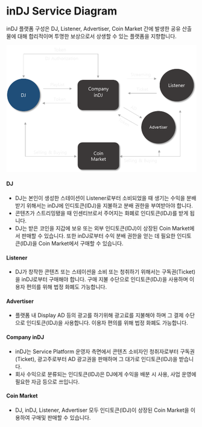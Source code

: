 # inDJ Service Diagram

inDJ 플랫폼 구성은 DJ, Listener, Advertiser, Coin Market 간에 발생한 공유 산출물에 대해 합리적이며 투명한 보상으로서 상생할 수 있는 플랫폼을 지향합니다.&#x20;



![inDJ Service Diagram](<../.gitbook/assets/image (14).png>)

#### DJ

* DJ는 본인이 생성한 스테이션이 Listener로부터 소비되었을 때 생기는 수익을 분배받기 위해서는 inDJ에 인디토큰(IDJ)을 지불하고 분배 권한을 부여받아야 합니다.&#x20;
* 콘텐츠가 스트리밍됐을 때 인센티브로서 주어지는 화폐로 인디토큰(IDJ)를 받게 됩니다.&#x20;
* DJ는 받은 코인을 지갑에 보유 또는 외부 인디토큰(IDJ)이 상장된 Coin Market에서 판매할 수 있습니다.  또한 inDJ로부터 수익 분배 권한을 얻는 데 필요한 인디토큰(IDJ)을 Coin Market에서 구매할 수 있습니다.&#x20;



#### Listener

* DJ가 창작한 콘텐츠 또는 스테이션을 소비 또는 청취하기 위해서는 구독권(Ticket)을 inDJ로부터 구매해야 합니다. 구매 지불 수단으로 인디토큰(IDJ)을 사용하며 이용자 편의를 위해 법정 화폐도 가능합니다.&#x20;



#### Advertiser&#x20;

* 플랫폼 내 Display AD 등의 광고를 하기위해 광고료를 지불해야 하며 그 결제 수단으로 인디토큰(IDJ)을 사용합니다. 이용자 편의를 위해 법정 화폐도 가능합니다.&#x20;



#### Company inDJ

* inDJ는 Service Platform 운영자 측면에서 콘텐츠 소비자인 청취자로부터 구독권(Ticket), 광고주로부터 AD 광고권을 판매하며 그 대가로 인디토큰(IDJ)을 받습니다.&#x20;
* 회사 수익으로 분류되는 인디토큰(IDJ)은 DJ에게 수익을 배분 시 사용, 사업 운영에 필요한 자금 등으로 쓰입니다.&#x20;



#### Coin Market

* DJ, inDJ, Listener, Advertiser 모두 인디토큰(IDJ)이 상장된 Coin Market을 이용하여 구매및 판매할 수 있습니다.

